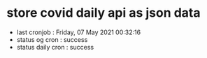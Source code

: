 # store covid daily api as json data

- last cronjob : Friday, 07 May 2021 00:32:16
- status og cron : success
- status daily cron : success
      
      